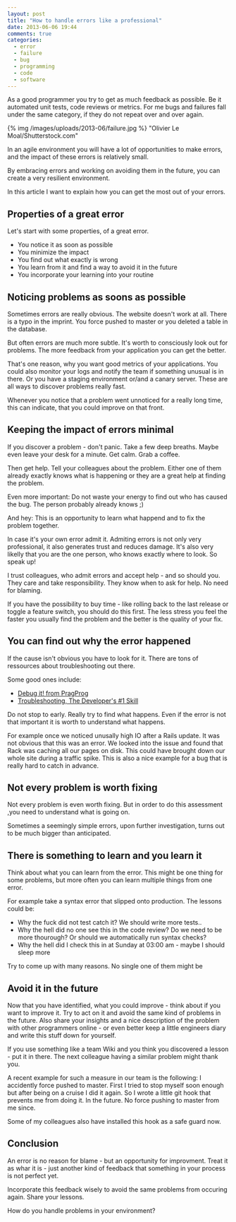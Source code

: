 ```yaml
---
layout: post
title: "How to handle errors like a professional"
date: 2013-06-06 19:44
comments: true
categories:
  - error
  - failure
  - bug
  - programming
  - code
  - software
---
```


As a good programmer you try to get as much feedback as possible. Be it automated unit tests, code reviews or metrics. For me bugs and failures fall under the same category, if they do not repeat over and over again.

{% img  /images/uploads/2013-06/failure.jpg %}
"Olivier Le Moal/Shutterstock.com"

In an agile environment you will have a lot of opportunities to make errors, and the impact of these errors is relatively small.

By embracing errors and working on avoiding them in the future, you can create a very resilient environment.

In this article I want to explain how you can get the most out of your errors.

## Properties of a great error

Let's start with some properties, of a great error.

* You notice it as soon as possible
* You minimize the impact
* You find out what exactly is wrong
* You learn from it and find a way to avoid it in the future
* You incorporate your learning into your routine

## Noticing problems as soons as possible

Sometimes errors are really obvious. The website doesn't work at all. There is a typo in the imprint. You force pushed to master or you deleted a table in the database.

But often errors are much more subtle. It's worth to consciously look out for problems. The more feedback from your application you can get the better.

That's one reason, why you want good metrics of your applications. You could also monitor your logs and notify the team if something unusual is in there. Or you have a staging environment or/and a canary server. These are all ways to discover problems really fast.

Whenever you notice that a problem went unnoticed for a really long time, this can indicate, that you could improve on that front.

## Keeping the impact of errors minimal

If you discover a problem - don't panic. Take a few deep breaths. Maybe even leave your desk for a minute. Get calm. Grab a coffee.

Then get help. Tell your colleagues about the problem. Either one of them  already exactly knows what is happening or they are a great help at finding the problem.
 
 Even more important: Do not waste your energy to find out who has caused the bug. The person probably already knows ;)
 
 And hey: This is an opportunity to learn what happend and to fix the problem together.
 
In case it's your own error admit it. Admiting errors is not only very professional, it also generates trust and reduces damage. It's also very likelly that you are the one person, who knows exactly where to look. So speak up!

I trust colleagues, who admit errors and accept help - and so should you. They care and take responsibility. They know when to ask for help. No need for blaming.

If you have the possibility to buy time - like rolling back to the last release or toggle a feature switch, you should do this first. The less stress you feel the faster you usually find the problem and the better is the quality of your fix.

## You can find out why the error happened

If the cause isn't obvious you have to look for it. There are tons of ressources about troubleshooting out there.

Some good ones include:

* [Debug it! from PragProg][1]
* [Troubleshooting, The Developer's #1 Skill][2]

Do not stop to early. Really try to find what happens. Even if the error is not that important it is worth to understand what happens.

For example once we noticed unusally high IO after a Rails update. It was not obvious that this was an error. We looked into the issue and found that Rack was caching all our pages on disk. This could have brought down our whole site during a traffic spike. This is also a nice example for a bug that is really hard to catch in advance.

## Not every problem is worth fixing

Not every problem is even worth fixing. But in order to do this assessment ,you need to understand what is going on.

Sometimes a seemingly simple errors, upon further investigation, turns out to be much bigger than anticipated.

## There is something to learn and you learn it

Think about what you can learn from the error. This might be one thing for some problems, but more often you can learn multiple things from one error.

For example take a syntax error that slipped onto production. The lessons could be:

* Why the fuck did not test catch it? We should write more tests..
* Why the hell did no one see this in the code review? Do we need to be more thourough? Or should we automatically run syntax checks?
* Why the hell did I check this in at Sunday at 03:00 am - maybe I should sleep more

Try to come up with many reasons. No single one of them might be

## Avoid it in the future

Now that you have identified, what you could improve - think about if you want to improve it. Try to act on it and avoid the same kind of problems in the future. Also share your insights and a nice description of the problem with other programmers online - or even better keep a little engineers diary and write this stuff down for yourself.

If you use something like a team Wiki and you think you discovered a lesson - put it in there. The next colleague having a similar problem might thank you.

A recent example for such a measure in our team is  the following:
I accidently force pushed to master. First I tried to stop myself soon enough but after being on a cruise I did it again. So I wrote a little git hook that prevents me from doing it. In the future. No force pushing to master from me since.

Some of my colleagues also have installed this hook as a safe guard now.

## Conclusion

An error is no reason for blame - but an opportunity for improvment. Treat it as whar it is - just another kind of feedback that something in your process is not perfect yet.

Incorporate this feedback wisely to avoid the same problems from occuring again. Share your lessons.

How do you handle problems in your environment?

[1]: http://pragprog.com/book/pbdp/debug-it
[2]: https://peepcode.com/products/troubleshooting